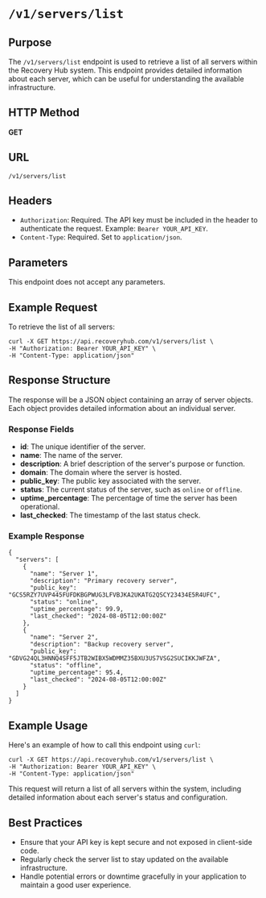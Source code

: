 # `/v1/servers/list`

## Purpose
The `/v1/servers/list` endpoint is used to retrieve a list of all servers within the Recovery Hub system. This endpoint provides detailed information about each server, which can be useful for understanding the available infrastructure.

## HTTP Method
**GET**

## URL
`/v1/servers/list`

## Headers
- `Authorization`: Required. The API key must be included in the header to authenticate the request. Example: `Bearer YOUR_API_KEY`.
- `Content-Type`: Required. Set to `application/json`.

## Parameters
This endpoint does not accept any parameters.

## Example Request

To retrieve the list of all servers:

```
curl -X GET https://api.recoveryhub.com/v1/servers/list \
-H "Authorization: Bearer YOUR_API_KEY" \
-H "Content-Type: application/json"
```

## Response Structure
The response will be a JSON object containing an array of server objects. Each object provides detailed information about an individual server.

### Response Fields

- **id**: The unique identifier of the server.
- **name**: The name of the server.
- **description**: A brief description of the server's purpose or function.
- **domain**: The domain where the server is hosted.
- **public_key**: The public key associated with the server.
- **status**: The current status of the server, such as `online` or `offline`.
- **uptime_percentage**: The percentage of time the server has been operational.
- **last_checked**: The timestamp of the last status check.

### Example Response

```
{
  "servers": [
    {
      "name": "Server 1",
      "description": "Primary recovery server",
      "public_key": "GCS5RZY7UVP445FUFDKBGPWUG3LFVBJKA2UKATG2QSCY23434E5R4UFC",
      "status": "online",
      "uptime_percentage": 99.9,
      "last_checked": "2024-08-05T12:00:00Z"
    },
    {
      "name": "Server 2",
      "description": "Backup recovery server",
      "public_key": "GDVG24QL3HNNQ4SFF5JTB2WIBX5WDMMZ35BXU3US7VSG2SUCIKKJWFZA",
      "status": "offline",
      "uptime_percentage": 95.4,
      "last_checked": "2024-08-05T12:00:00Z"
    }
  ]
}
```

## Example Usage

Here's an example of how to call this endpoint using `curl`:

```
curl -X GET https://api.recoveryhub.com/v1/servers/list \
-H "Authorization: Bearer YOUR_API_KEY" \
-H "Content-Type: application/json"
```

This request will return a list of all servers within the system, including detailed information about each server's status and configuration.

## Best Practices
- Ensure that your API key is kept secure and not exposed in client-side code.
- Regularly check the server list to stay updated on the available infrastructure.
- Handle potential errors or downtime gracefully in your application to maintain a good user experience.

